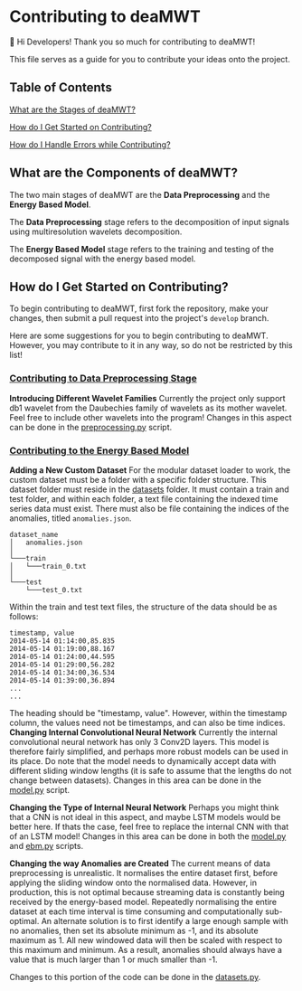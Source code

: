 # Contributing to deaMWT

👋 Hi Developers! Thank you so much for contributing to deaMWT!

This file serves as a guide for you to contribute your ideas onto the project.

## Table of Contents

[What are the Stages of deaMWT?](#components)

[How do I Get Started on Contributing?](#contributing)

[How do I Handle Errors while Contributing?](#errors)

## What are the Components of deaMWT? <a name="components"></a>

The two main stages of deaMWT are the **Data Preprocessing** and the **Energy Based Model**.

The **Data Preprocessing** stage refers to the decomposition of input signals using multiresolution wavelets decomposition.

The **Energy Based Model** stage refers to the training and testing of the decomposed signal with the energy based model.

## How do I Get Started on Contributing? <a name="contributing"></a>

To begin contributing to deaMWT, first fork the repository, make your changes, then submit a pull request into the project's `develop` branch.

Here are some suggestions for you to begin contributing to deaMWT. However, you may contribute to it in any way, so do not be restricted by this list!

### <ins> Contributing to Data Preprocessing Stage </ins>

**Introducing Different Wavelet Families**
Currently the project only support db1 wavelet from the Daubechies family of wavelets as its mother wavelet. Feel free to include other wavelets into the program!
Changes in this aspect can be done in the [preprocessing.py](../utils/preprocessing.py) script.

### <ins> Contributing to the Energy Based Model </ins>

**Adding a New Custom Dataset**
For the modular dataset loader to work, the custom dataset must be a folder with a specific folder structure. This dataset folder must reside in the [datasets](../datasets) folder. It must contain a train and test folder, and within each folder, a text file containing the indexed time series data must exist. There must also be file containing the indices of the anomalies, titled `anomalies.json`.
```
dataset_name
│   anomalies.json
│
└───train
│   └───train_0.txt
│
└───test
    └───test_0.txt
```
Within the train and test text files, the structure of the data should be as follows:
```
timestamp, value
2014-05-14 01:14:00,85.835
2014-05-14 01:19:00,88.167
2014-05-14 01:24:00,44.595
2014-05-14 01:29:00,56.282
2014-05-14 01:34:00,36.534
2014-05-14 01:39:00,36.894
...
...
```
The heading should be "timestamp, value". However, within the timestamp column, the values need not be timestamps, and can also be time indices. 
**Changing Internal Convolutional Neural Network**
Currently the internal convolutional neural network has only 3 Conv2D layers. This model is therefore fairly simplified, and perhaps more robust models can be used in its place.
Do note that the model needs to dynamically accept data with different sliding window lengths (it is safe to assume that the lengths do not change between datasets).
Changes in this area can be done in the [model.py](../utils/model.py) script.

**Changing the Type of Internal Neural Network**
Perhaps you might think that a CNN is not ideal in this aspect, and maybe LSTM models would be better here. If thats the case, feel free to replace the internal CNN with that of an LSTM model!
Changes in this area can be done in both the [model.py](../utils/model.py) and [ebm.py](../utils/ebm.py) scripts.

**Changing the way Anomalies are Created**
The current means of data preprocessing is unrealistic. It normalises
the entire dataset first, before applying the sliding window onto the normalised data. However, in production, this is not optimal because streaming data is constantly being received by the energy-based model. Repeatedly normalising the entire dataset at each time interval is time consuming and computationally sub-optimal. An alternate solution is to first identify a large enough sample with no anomalies, then set its absolute minimum as -1, and its absolute maximum as 1. All new windowed data will then be scaled with respect to this maximum and minimum. As a result, anomalies should always have a value that is much larger than 1 or much smaller than -1.

Changes to this portion of the code can be done in the [datasets.py](../utils/datasets.py).
